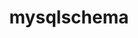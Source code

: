 ---
title: "mysqlschema"
linkTitle: "mysqlschema"
weight: 7
description: >
    提供了标准化的mysql数据库表结构和数据的初始化能力，并提供表结构升级模板。
---